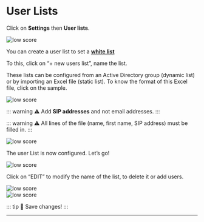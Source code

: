 **User Lists**
==================

Click on **Settings** then **User lists**.

<div class="image_center">
  <img :src="$withBase('/assets/img/virtual-agent-studio/settings/settingsuserlist1.png')" alt="low score">
</div>



You can create a user list to set a [**white list**](/solutions/virtual-agent-studio/chatbot/settings/chatbot.html)

To this, click on “+ new users list”, name the list.

These lists can be configured from an Active Directory group (dynamic list) or
by importing an Excel file (static list). To know the format of this Excel file,
click on the sample.

<div class="image_center">
  <img :src="$withBase('/assets/img/virtual-agent-studio/settings/settingsuserlist2.png')" alt="low score">
</div>


::: warning ⚠️
Add **SIP addresses** and not email addresses.
:::

::: warning ⚠️
All lines of the file (name, first name, SIP address) must be filled in.
:::

<div class="image_center">
  <img :src="$withBase('/assets/img/virtual-agent-studio/settings/settingsuserlist3.png')" alt="low score">
</div>



The user List is now configured. Let’s go!

<div class="image_center">
  <img :src="$withBase('/assets/img/virtual-agent-studio/settings/settingsuserlist4.png')" alt="low score">
</div>



Click on “EDIT” to modify the name of the list, to delete it or add users.

<div class="image_center">
  <img :src="$withBase('/assets/img/virtual-agent-studio/settings/settingsuserlist5.png')" alt="low score">
</div>


<div class="image_center">
  <img :src="$withBase('/assets/img/virtual-agent-studio/settings/settingsuserlist6.png')" alt="low score">
</div>


::: tip 💾
Save changes!
:::




---

<Intercom />
<Hubspot />
<Clarity />
<GoogleAnalytics />
